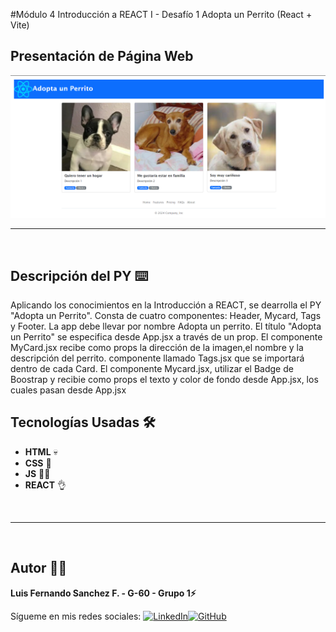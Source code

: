 #Módulo 4 Introducción a REACT I - Desafío 1 Adopta un Perrito (React + Vite)

## Presentación de Página Web

![Presentación Página Web](./src/assets/img/presentacionpgweb.png)
<br/>

---

<br/>

## Descripción del PY ⌨️

Aplicando los conocimientos en la Introducción a REACT, se dearrolla el PY "Adopta un Perrito". Consta de cuatro componentes: Header, Mycard, Tags y Footer. La app debe llevar por nombre Adopta un perrito. El título "Adopta un Perrito" se especifica desde App.jsx a través de un prop. El componente MyCard.jsx recibe como props la dirección de la imagen,el nombre y la descripción del perrito. componente llamado Tags.jsx que se importará dentro de cada Card. El componente Mycard.jsx, utilizar el Badge de Boostrap y recibie como props el texto y color de fondo desde App.jsx, los cuales pasan desde App.jsx

## Tecnologías Usadas 🛠️

- **HTML** 💀
- **CSS** 🌈
- **JS** 🧑‍💻
- **REACT** 👌

<br/>

---

<br>

## Autor 👨‍💻

**Luis Fernando Sanchez F. - G-60 - Grupo 1⚡**

Sígueme en mis redes sociales: [![LinkedIn](https://img.shields.io/badge/LinkedIn-%230077B5.svg?logo=linkedin&logoColor=white)](https://www.linkedin.com/in/luis-fernando-sanchez-f-67369b2b)[![GitHub](https://img.shields.io/badge/GitHub-black?logo=github)](https://github.com/luisfersan)
<br>
